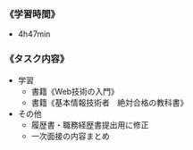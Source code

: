 ### 《学習時間》  
- 4h47min

### 《タスク内容》
- 学習
  - 書籍《Web技術の入門》
  - 書籍《基本情報技術者　絶対合格の教科書》
- その他
  - 履歴書・職務経歴書提出用に修正
  - 一次面接の内容まとめ
